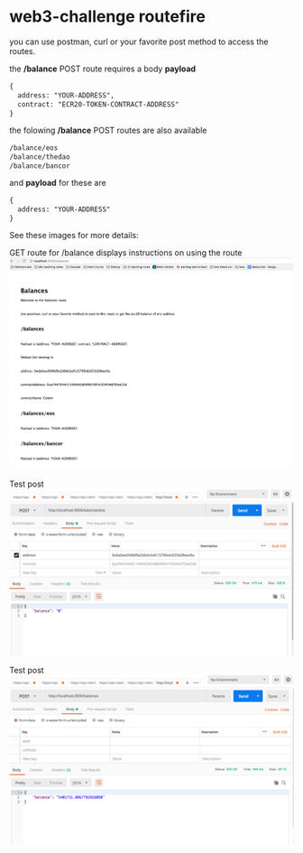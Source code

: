 # web3-challenge routefire

you can use postman, curl or your favorite post method to access the routes.

the **/balance** POST route requires a body **payload**

```
{
  address: "YOUR-ADDRESS",
  contract: "ECR20-TOKEN-CONTRACT-ADDRESS"
}
```

the folowing **/balance** POST routes are also available

```
/balance/eos
/balance/thedao
/balance/bancor
```

and **payload** for these are

```
{
  address: "YOUR-ADDRESS"
}
```

See these images for more details: 

GET route for /balance displays instructions on using the route
![Image](./03.png?raw=true)

Test post
![Image](./01.png?raw=true)

Test post
![Image](./02.png?raw=true)



